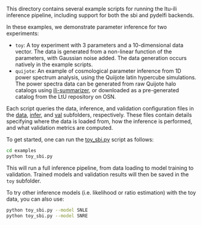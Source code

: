 This directory contains several example scripts for running the ltu-ili inference pipeline, including support for both the sbi and pydelfi backends.

In these examples, we demonstrate parameter inference for two experiments:
* `toy`: A toy experiment with 3 parameters and a 10-dimensional data vector. The data is generated from a non-linear function of the parameters, with Gaussian noise added. The data generation occurs natively in the example scripts.
* `quijote`: An example of cosmological parameter inference from 1D power spectrum analysis, using the Quiijote latin hypercube simulations. The power spectra data can be generated from raw Quijote halo catalogs using [ili-summarizer](https://github.com/florpi/ili-summarizer), or downloaded as a pre-generated catalog from the LtU repository on OSN.

Each script queries the data, inference, and validation configuration files in the [data](./data), [infer](./infer), and [val](./val) subfolders, respectively. These files contain details specifying where the data is loaded from, how the inference is performed, and what validation metrics are computed.

To get started, one can run the [toy_sbi.py](./toy_sbi.py) script as follows:
```bash
cd examples
python toy_sbi.py
```
This will run a full inference pipeline, from data loading to model training to validation. Trained models and validation results will then be saved in the `toy` subfolder.

To try other inference models (i.e. likelihood or ratio estimation) with the toy data, you can also use:
```bash
python toy_sbi.py --model SNLE
python toy_sbi.py --model SNRE
```